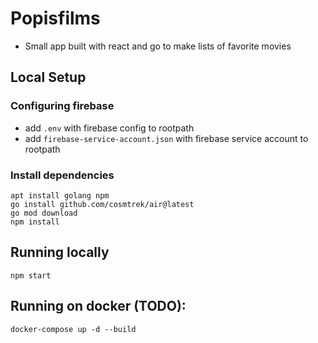 # Popisfilms
* Small app built with react and go to make lists of favorite movies

## Local Setup

### Configuring firebase

- add `.env` with firebase config to rootpath
- add `firebase-service-account.json` with firebase service account to rootpath

### Install dependencies

```
apt install golang npm
go install github.com/cosmtrek/air@latest
go mod download
npm install
```

## Running locally

```
npm start
```

## Running on docker (TODO):

```
docker-compose up -d --build
```
